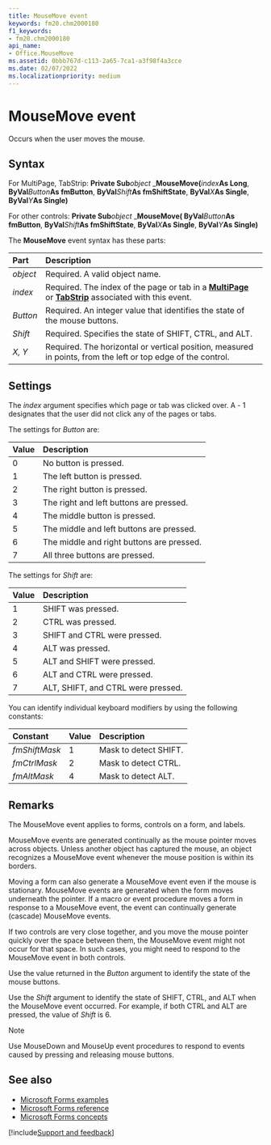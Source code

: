 ```yaml
---
title: MouseMove event
keywords: fm20.chm2000180
f1_keywords:
- fm20.chm2000180
api_name:
- Office.MouseMove
ms.assetid: 0bbb767d-c113-2a65-7ca1-a3f98f4a3cce
ms.date: 02/07/2022
ms.localizationpriority: medium
---
```



# MouseMove event

Occurs when the user moves the mouse.

## Syntax

For MultiPage, TabStrip:
**Private Sub**_object_ _**MouseMove(**_index_**As Long**,
**ByVal**_Button_**As fmButton**,
**ByVal**_Shift_**As fmShiftState**,
**ByVal**_X_**As Single**,
**ByVal**_Y_**As Single)**

For other controls:
**Private Sub**_object_ _**MouseMove( ByVal**_Button_**As fmButton**,
**ByVal**_Shift_**As fmShiftState**,
**ByVal**_X_**As Single**,
**ByVal**_Y_**As Single)**

The **MouseMove** event syntax has these parts:

|Part|Description|
|:-----|:-----|
| _object_|Required. A valid object name.|
| _index_|Required. The index of the page or tab in a **[MultiPage](multipage-control.md)** or **[TabStrip](tabstrip-control.md)** associated with this event.|
| _Button_|Required. An integer value that identifies the state of the mouse buttons.|
| _Shift_|Required. Specifies the state of SHIFT, CTRL, and ALT.|
| _X, Y_|Required. The horizontal or vertical position, measured in points, from the left or top edge of the control.|

## Settings

The  _index_ argument specifies which page or tab was clicked over. A _-_ 1 designates that the user did not click any of the pages or tabs.

The settings for _Button_ are:

|Value|Description|
|:-----|:-----|
|0|No button is pressed.|
|1|The left button is pressed.|
|2|The right button is pressed.|
|3|The right and left buttons are pressed.|
|4|The middle button is pressed.|
|5|The middle and left buttons are pressed.|
|6|The middle and right buttons are pressed.|
|7|All three buttons are pressed.|

The settings for _Shift_ are:

|Value|Description|
|:-----|:-----|
|1|SHIFT was pressed.|
|2|CTRL was pressed.|
|3|SHIFT and CTRL were pressed.|
|4|ALT was pressed.|
|5|ALT and SHIFT were pressed.|
|6|ALT and CTRL were pressed.|
|7|ALT, SHIFT, and CTRL were pressed.|

You can identify individual keyboard modifiers by using the following constants:

|Constant|Value|Description|
|:-----|:-----|:-----|
| _fmShiftMask_|1|Mask to detect SHIFT.|
| _fmCtrlMask_|2|Mask to detect CTRL.|
| _fmAltMask_|4|Mask to detect ALT.|

## Remarks

The MouseMove event applies to forms, controls on a form, and labels.

MouseMove events are generated continually as the mouse pointer moves across objects. Unless another object has captured the mouse, an object recognizes a MouseMove event whenever the mouse position is within its borders.

Moving a form can also generate a MouseMove event even if the mouse is stationary. MouseMove events are generated when the form moves underneath the pointer. If a macro or event procedure moves a form in response to a MouseMove event, the event can continually generate (cascade) MouseMove events.

If two controls are very close together, and you move the mouse pointer quickly over the space between them, the MouseMove event might not occur for that space. In such cases, you might need to respond to the MouseMove event in both controls.

Use the value returned in the _Button_ argument to identify the state of the mouse buttons.

Use the _Shift_ argument to identify the state of SHIFT, CTRL, and ALT when the MouseMove event occurred. For example, if both CTRL and ALT are pressed, the value of _Shift_ is 6.

> [!NOTE]
> Use MouseDown and MouseUp event procedures to respond to events caused by pressing and releasing mouse buttons.

## See also

- [Microsoft Forms examples](examples-microsoft-forms.md)
- [Microsoft Forms reference](reference-microsoft-forms.md)
- [Microsoft Forms concepts](concepts-microsoft-forms.md)

[!include[Support and feedback](~/includes/feedback-boilerplate.md)]
